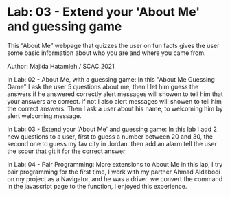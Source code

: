 # Lab: 03 - Extend your 'About Me' and guessing game

This “About Me” webpage that quizzes the user on fun facts gives the user some basic information about who you are and where you came from.

Author: Majida Hatamleh / SCAC 2021 

In Lab: 02 - About Me, with a guessing game:
In this "About Me Guessing Game" I ask the user 5 questions about me, then I let him guess the answers if he answered correctly alert messages will showen  to tell him that your answers are correct. if not I also alert messages will showen  to tell him the correct answers.
Then I ask a user about his name, to welcoming him by alert welcoming message. 

In Lab: 03 - Extend your 'About Me' and guessing game:
In this lab I add 2 new questions to a user, first to guess a number between 20 and 30, the second one to guess my fav city in Jordan.
then add an alarm tell the user the scour that  git it for the correct answer


In Lab: 04 - Pair Programming: More extensions to About Me
in this lap, I try pair programming for the first time, I work with my partner Ahmad Aldaboqi on my project as a Navigator, and he was a driver. 
we convert the command in the javascript page to the function, I enjoyed this experience. 

